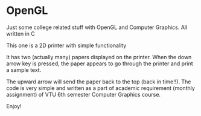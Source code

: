 # OpenGL
Just some college related stuff with OpenGL and Computer Graphics. All written in C

This one is a 2D printer with simple functionality

It has two (actually many) papers displayed on the printer.
When the down arrow key is pressed, the paper appears to go through the printer and print a sample text. 

The upward arrow will send the paper back to the top (back in time!!). The code is very simple and written as a part of 
academic requirement (monthly assignment) of VTU 6th semester Computer Graphics course.

Enjoy!
